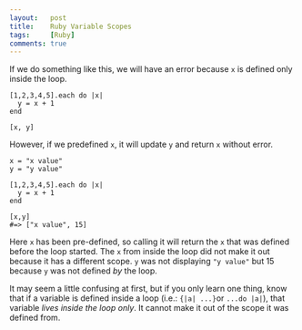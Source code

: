 ```yaml
---
layout:   post
title:    Ruby Variable Scopes
tags:     [Ruby]
comments: true
---
```


If we do something like this, we will have an error because `x` is defined only inside the loop.

```
[1,2,3,4,5].each do |x|
  y = x + 1
end

[x, y]
```

However, if we predefined `x`, it will update `y` and return `x` without error.

```
x = "x value"
y = "y value"

[1,2,3,4,5].each do |x|
  y = x + 1
end

[x,y]
#=> ["x value", 15]
```

Here `x` has been pre-defined, so calling it will return the `x` that was defined before the loop started. The `x` from inside the loop did not make it out because it has a different scope. `y` was not displaying `"y value"` but 15 because `y` was not defined *by* the loop. 

It may seem a little confusing at first, but if you only learn one thing, know that if a variable is defined inside a loop (i.e.: `{|a| ...}`or `...do |a|`), that variable *lives inside the loop only*. It cannot make it out of the scope it was defined from.
